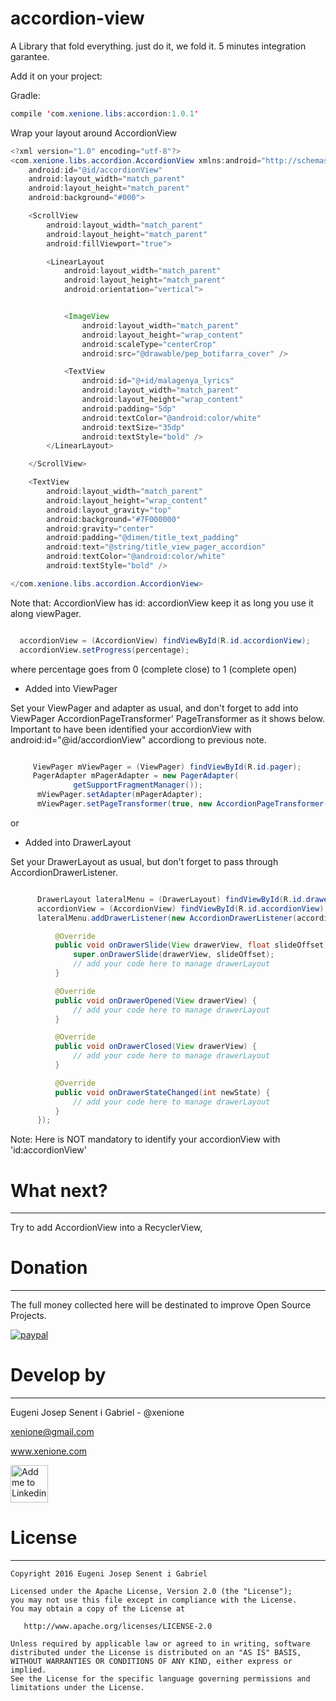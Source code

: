 # accordion-view

A Library that fold everything. just do it, we fold it. 5 minutes integration garantee.

Add it on your project:

Gradle:
```java 
compile 'com.xenione.libs:accordion:1.0.1'
```

Wrap your layout around AccordionView 


```java
<?xml version="1.0" encoding="utf-8"?>
<com.xenione.libs.accordion.AccordionView xmlns:android="http://schemas.android.com/apk/res/android"
    android:id="@id/accordionView"
    android:layout_width="match_parent"
    android:layout_height="match_parent"
    android:background="#000">

    <ScrollView
        android:layout_width="match_parent"
        android:layout_height="match_parent"
        android:fillViewport="true">

        <LinearLayout
            android:layout_width="match_parent"
            android:layout_height="match_parent"
            android:orientation="vertical">


            <ImageView
                android:layout_width="match_parent"
                android:layout_height="wrap_content"
                android:scaleType="centerCrop"
                android:src="@drawable/pep_botifarra_cover" />

            <TextView
                android:id="@+id/malagenya_lyrics"
                android:layout_width="match_parent"
                android:layout_height="wrap_content"
                android:padding="5dp"
                android:textColor="@android:color/white"
                android:textSize="35dp"
                android:textStyle="bold" />
        </LinearLayout>

    </ScrollView>

    <TextView
        android:layout_width="match_parent"
        android:layout_height="wrap_content"
        android:layout_gravity="top"
        android:background="#7F000000"
        android:gravity="center"
        android:padding="@dimen/title_text_padding"
        android:text="@string/title_view_pager_accordion"
        android:textColor="@android:color/white"
        android:textStyle="bold" />

</com.xenione.libs.accordion.AccordionView>
  ```  

  Note that: AccordionView has id: accordionView keep it as long you use it along viewPager.

  ```java

    accordionView = (AccordionView) findViewById(R.id.accordionView);
    accordionView.setProgress(percentage);

 ```  
 where percentage goes from 0 (complete close) to 1 (complete open)

* Added into ViewPager

Set your ViewPager and adapter as usual, and don't forget to add into ViewPager AccordionPageTransformer' PageTransformer as it shows below.
Important to have been identified your accordionView with android:id="@id/accordionView" accordiong to previous note.
 

  ```java

       ViewPager mViewPager = (ViewPager) findViewById(R.id.pager);
       PagerAdapter mPagerAdapter = new PagerAdapter(
                getSupportFragmentManager());
        mViewPager.setAdapter(mPagerAdapter);
        mViewPager.setPageTransformer(true, new AccordionPageTransformer());

 ```  

or 

* Added into DrawerLayout

Set your DrawerLayout as usual, but don't forget to pass through AccordionDrawerListener.

  ```java

        DrawerLayout lateralMenu = (DrawerLayout) findViewById(R.id.drawer_layout);
        accordionView = (AccordionView) findViewById(R.id.accordionView);
        lateralMenu.addDrawerListener(new AccordionDrawerListener(accordionView) {

            @Override
            public void onDrawerSlide(View drawerView, float slideOffset) {
                super.onDrawerSlide(drawerView, slideOffset);
                // add your code here to manage drawerLayout
            }

            @Override
            public void onDrawerOpened(View drawerView) {
                // add your code here to manage drawerLayout
            }

            @Override
            public void onDrawerClosed(View drawerView) {
                // add your code here to manage drawerLayout
            }

            @Override
            public void onDrawerStateChanged(int newState) {
                // add your code here to manage drawerLayout
            }
        });


 ```  

 Note: Here is NOT mandatory to identify your accordionView with 'id:accordionView' 

# What next?
-------

Try to add AccordionView into a RecyclerView, 

# Donation
-------

The full money collected here will be destinated to improve Open Source Projects.

[![paypal](https://www.paypalobjects.com/en_US/i/btn/btn_donateCC_LG.gif)](https://www.paypal.com/cgi-bin/webscr?cmd=_s-xclick&hosted_button_id=WQH9LXLLELC3N)



 # Develop by
-------

Eugeni Josep Senent i Gabriel - @xenione

xenione@gmail.com

www.xenione.com

<a href="https://www.linkedin.com/in/eugeni-senent-gabriel-bb198723">
  <img alt="Add me to Linkedin" src="https://image.freepik.com/iconos-gratis/boton-del-logotipo-linkedin_318-84979.png" height="60" width="60"/>
</a>




# License
-------
    Copyright 2016 Eugeni Josep Senent i Gabriel

    Licensed under the Apache License, Version 2.0 (the "License");
    you may not use this file except in compliance with the License.
    You may obtain a copy of the License at

       http://www.apache.org/licenses/LICENSE-2.0

    Unless required by applicable law or agreed to in writing, software
    distributed under the License is distributed on an "AS IS" BASIS,
    WITHOUT WARRANTIES OR CONDITIONS OF ANY KIND, either express or implied.
    See the License for the specific language governing permissions and
    limitations under the License.

